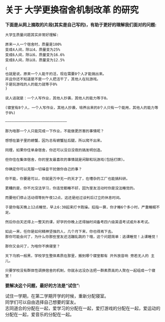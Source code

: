 # 关于 大学更换宿舍机制改革 的研究

**下面是从网上摘取的片段\(其实是自己写的\)，有助于更好的理解我们面对的问题:**

```text
大学生质量问题其实非常好理解:

原来一人一个宿舍时，质量是100%
变成4人间，除以4，质量变为25%
变成6人间，除以6，质量变为16.6%
变成8人间，除以8，质量变为12.5%

(
也就是说，原来一个人能干的活，现在需要8个人才能搞出来。
并且你还不知道是不是一个人把活干了，其他人在玩游戏。
于是玩游戏的人的能力就等于0%
)

说人话就是：一个人写作业，其他人抄袭，其他人的能力等于0。

(寝室有8个人，一个人写作业，其他人抄袭，培养出来的8个人只有一个能用，其他人的能力等于0%)

————————————————————————————

那为啥那一个人只能完成一下作业，不能做更厉害的事情呢？

想想在篓子里的螃蟹，因为总有螃蟹扯后腿，所以爬不出来。

同理，如果你住单身宿舍，你还可以没日没夜的搞发明创造。

但你住在集体宿舍，你的室友最喜欢的事情就是闲聊和玩游戏(包括打牌)。

你确定你可以克服一切噪音干扰做你自己的事？

你不能，你要是可以，你就是万中无一的天才了，在嘈杂的工厂也能搞科研。

更糟的是，你不光没法学习，你连觉都睡不好，因为室友活动时你是没法睡觉的。

而要他们停止活动得等到午夜12点，这还是经过谈判后订立的休息时间。

于是你每天晚上12点睡觉，早上6:30起来打卡跑操。掐指一算，你才睡6个多小时，严重睡眠不足。

然后你白天还得上一整天的课，好学的你晚上还得抽时间备考四六级英语考试或升本考试。

如此一来，任你是如何精神坚强的人，几个月下来，你也得焉下去。
那你可能会问了，为什么你那些室友还活蹦乱跳的？哦，这个问题简单：逃课睡觉！上课睡觉！

那你又会问了，为啥你不换寝室？

天下乌鸦一般黑，学校学生整体素质在那里，搬到哪个寝室都有 开外放音响 旁若无人的 主儿。

只要学校没有群体性调换宿舍的机制，你就永远没办法把一群素质高的人聚在一起组成一个寝室！
```

**要解决这个问题，最好的方法是“试住”:**

试住一学期，在第二学期开学的时候，重新分配寝室。  
同学们可以自由选择自己想要的室友。  
志同道合的分配在一起，爱学习的分配在一起，爱打游戏的分配在一起，爱运动的分配在一起，爱音乐的分配在一起。

